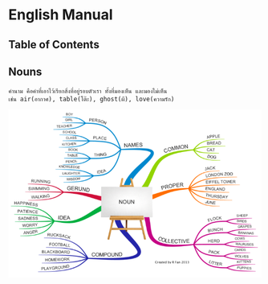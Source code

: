 # English Manual

## Table of Contents

## Nouns

```
คำนาม คือคำที่เอาไว้เรียกสิ่งที่อยู่รอบตัวเรา ทั้งที่มองเห็น และมองไม่เห็น
เช่น air(อากาศ), table(โต๊ะ), ghost(ผี), love(ความรัก)
```

![My Image](https://github.com/yuttasakcom/english-manual/blob/main/images/nouns.png)
